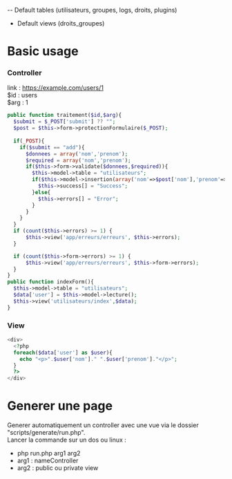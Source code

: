 -- Default tables (utilisateurs, groupes, logs, droits, plugins)
- Default views (droits_groupes)

# Basic usage
### Controller
link : https://example.com/users/1<br/>
$id : users<br/>
$arg : 1
```php
public function traitement($id,$arg){
  $submit = $_POST['submit'] ?? "";
  $post = $this->form->protectionFormulaire($_POST);
  
  if(_POST){
    if($submit == "add"){
      $donnees = array('nom','prenom');
      $required = array('nom','prenom');
      if($this->form->validate($donnees,$required)){
        $this->model->table = "utilisateurs";
        if($this->model->insertion(array('nom'=>$post['nom'],'prenom'=>$post['prenom'])){
          $this->success[] = "Success";
        }else{
          $this->errors[] = "Error";
        }
      }
    }
  }
  if (count($this->errors) >= 1) {
      $this->view('app/erreurs/erreurs', $this->errors);
  }

  if (count($this->form->errors) >= 1) {
      $this->view('app/erreurs/erreurs', $this->form->errors);
  }
}
public function indexForm(){
  $this->model->table = "utilisateurs";
  $data['user'] = $this->model->lecture();
  $this->view('utilisateurs/index',$data);
}
```
### View 
```php
<div>
  <?php
  foreach($data['user'] as $user){
    echo "<p>".$user['nom']." ".$user['prenom']."</p>";
  }
  ?>
</div>
```
  
# Generer une page

Generer automatiquement un controller avec une vue via le dossier "scripts/generate/run.php".<br/>
Lancer la commande sur un dos ou linux :
- php run.php arg1 arg2
- arg1 : nameController
- arg2 : public ou private view